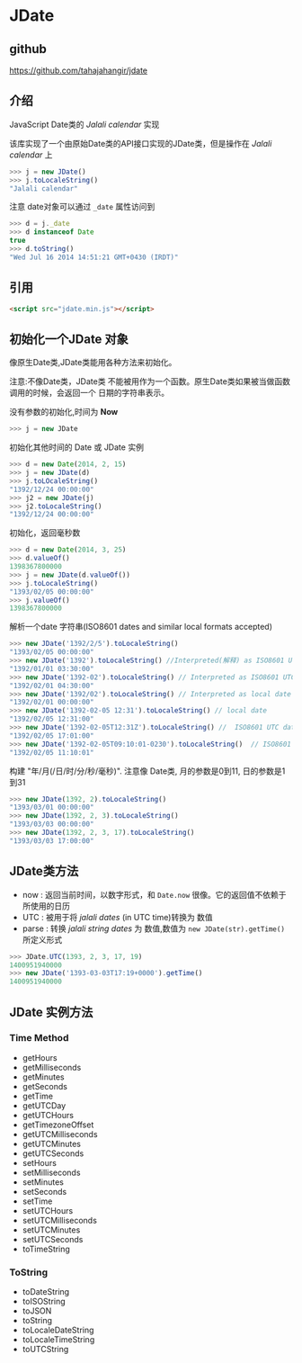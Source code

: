 # JDate
## github
https://github.com/tahajahangir/jdate

## 介绍
JavaScript Date类的 *Jalali calendar* 实现

该库实现了一个由原始Date类的API接口实现的JDate类，但是操作在 *Jalali calendar* 上

```js
>>> j = new JDate()
>>> j.toLocaleString()
"Jalali calendar"
```

注意 date对象可以通过 ``_date`` 属性访问到

```js
>>> d = j._date
>>> d instanceof Date
true
>>> d.toString()
"Wed Jul 16 2014 14:51:21 GMT+0430 (IRDT)"
```

## 引用
```html
<script src="jdate.min.js"></script>
```

## 初始化一个JDate 对象
像原生Date类,JDate类能用各种方法来初始化。

注意:不像Date类，JDate类 不能被用作为一个函数。原生Date类如果被当做函数调用的时候，会返回一个 日期的字符串表示。

没有参数的初始化,时间为 **Now**

```js
>>> j = new JDate
```
初始化其他时间的 Date 或 JDate 实例

```js
>>> d = new Date(2014, 2, 15)
>>> j = new JDate(d)
>>> j.toLOcaleString()
"1392/12/24 00:00:00"
>>> j2 = new JDate(j)
>>> j2.toLocaleString()
"1392/12/24 00:00:00"
```

初始化，返回毫秒数

```js
>>> d = new Date(2014, 3, 25)
>>> d.valueOf()
1398367800000
>>> j = new JDate(d.valueOf())
>>> j.toLocaleString()
"1393/02/05 00:00:00"
>>> j.valueOf()
1398367800000
```

解析一个date 字符串(ISO8601 dates and similar local formats accepted)

```js
>>> new JDate('1392/2/5').toLocaleString()
"1393/02/05 00:00:00"
>>> new JDate('1392').toLocaleString() //Interpreted(解释) as ISO8601 UTC date
"1392/01/01 03:30:00"
>>> new JDate('1392-02').toLocaleString() // Interpreted as ISO8601 UTC date
"1392/02/01 04:30:00"
>>> new JDate('1392/02').toLocaleString() // Interpreted as local date
"1392/02/01 00:00:00"
>>> new JDate('1392-02-05 12:31').toLocaleString() // local date
"1392/02/05 12:31:00"
>>> new JDate('1392-02-05T12:31Z').toLocaleString() //  ISO8601 UTC date
"1392/02/05 17:01:00"
>>> new JDate('1392-02-05T09:10:01-0230').toLocaleString()  // ISO8601 with fixed timezone
"1392/02/05 11:10:01"
```

构建 "年/月(/日/时/分/秒/毫秒)". 注意像 Date类, 月的参数是0到11, 日的参数是1到31

```js
>>> new JDate(1392, 2).toLocaleString()
"1393/03/01 00:00:00"
>>> new JDate(1392, 2, 3).toLocaleString()
"1393/03/03 00:00:00"
>>> new JDate(1392, 2, 3, 17).toLocaleString()
"1393/03/03 17:00:00"
```

## JDate类方法
* now : 返回当前时间，以数字形式，和 ``Date.now`` 很像。它的返回值不依赖于所使用的日历
* UTC : 被用于将 *jalali dates* (in UTC time)转换为 数值
* parse : 转换 *jalali string dates* 为 数值,数值为 ``new JDate(str).getTime()``所定义形式

```js
>>> JDate.UTC(1393, 2, 3, 17, 19)
1400951940000
>>> new JDate('1393-03-03T17:19+0000').getTime()
1400951940000
```

## JDate 实例方法
### Time Method
* getHours
* getMilliseconds
* getMinutes
* getSeconds
* getTime
* getUTCDay
* getUTCHours
* getTimezoneOffset
* getUTCMilliseconds
* getUTCMinutes
* getUTCSeconds
* setHours
* setMilliseconds
* setMinutes
* setSeconds
* setTime
* setUTCHours
* setUTCMilliseconds
* setUTCMinutes
* setUTCSeconds
* toTimeString

### ToString
* toDateString
* toISOString
* toJSON
* toString  
* toLocaleDateString
* toLocaleTimeString
* toUTCString
